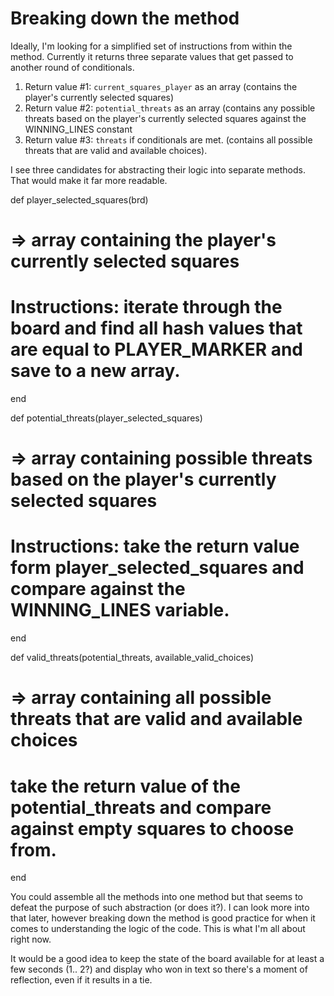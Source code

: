 # Breaking down the method

Ideally, I'm looking for a simplified set of instructions from within the method. Currently it returns three separate values that get passed to another round of conditionals. 

1. Return value #1: `current_squares_player` as an array (contains the player's currently selected squares)
2. Return value #2: `potential_threats` as an array (contains any possible threats based on the player's currently selected squares against the WINNING_LINES constant
3. Return value #3: `threats` if conditionals are met. (contains all possible threats that are valid and available choices).

I see three candidates for abstracting their logic into separate methods. That would make it far more readable.

def player_selected_squares(brd)
  # => array containing the player's currently selected squares
  # Instructions: iterate through the board and find all hash values that are equal to PLAYER_MARKER and save to a new array.
end


def potential_threats(player_selected_squares)
  # => array containing possible threats based on the player's currently selected squares
  # Instructions: take the return value form player_selected_squares and compare against the WINNING_LINES variable.
end


def valid_threats(potential_threats, available_valid_choices)
  # => array containing all possible threats that are valid and available choices
  # take the return value of the potential_threats and compare against empty squares to choose from.
end

You could assemble all the methods into one method but that seems to defeat the purpose of such abstraction (or does it?). I can look more into that later, however breaking down the method is good practice for when it comes to understanding the logic of the code. This is what I'm all about right now.

It would be a good idea to keep the state of the board available for at least a few seconds (1.. 2?) and display who won in text so there's a moment of reflection, even if it results in a tie.
